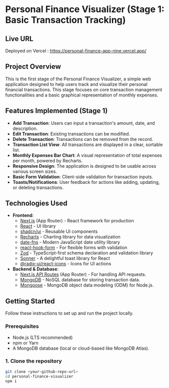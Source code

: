 # Personal Finance Visualizer (Stage 1: Basic Transaction Tracking)

## Live URL
Deployed on Vercel : https://personal-finance-app-nine.vercel.app/

## Project Overview

This is the first stage of the Personal Finance Visualizer, a simple web application designed to help users track and visualize their personal financial transactions. This stage focuses on core transaction management functionalities and a basic graphical representation of monthly expenses.

## Features Implemented (Stage 1)

* **Add Transaction**: Users can input a transaction's amount, date, and description.
* **Edit Transaction**: Existing transactions can be modified.
* **Delete Transaction**: Transactions can be removed from the record.
* **Transaction List View**: All transactions are displayed in a clear, sortable list.
* **Monthly Expenses Bar Chart**: A visual representation of total expenses per month, powered by Recharts.
* **Responsive Design**: The application is designed to be usable across various screen sizes.
* **Basic Form Validation**: Client-side validation for transaction inputs.
* **Toasts/Notifications**: User feedback for actions like adding, updating, or deleting transactions.

## Technologies Used

* **Frontend**:
    * [Next.js](https://nextjs.org/) (App Router) - React framework for production
    * [React](https://react.dev/) - UI library
    * [shadcn/ui](https://ui.shadcn.com/) - Reusable UI components
    * [Recharts](https://recharts.org/) - Charting library for data visualization
    * [date-fns](https://date-fns.org/) - Modern JavaScript date utility library
    * [react-hook-form](https://react-hook-form.com/) - For flexible forms with validation
    * [Zod](https://zod.dev/) - TypeScript-first schema declaration and validation library
    * [Sonner](https://sonner.emilkowalski.dk/) - A delightful toast library for React
    * [@radix-ui/react-icons](https://icons.radix-ui.com/) - Icons for UI actions
* **Backend & Database**:
    * [Next.js API Routes](https://nextjs.org/docs/app/building-your-application/routing/route-handlers) (App Router) - For handling API requests.
    * [MongoDB](https://www.mongodb.com/) - NoSQL database for storing transaction data.
    * [Mongoose](https://mongoosejs.com/) - MongoDB object data modeling (ODM) for Node.js.

## Getting Started

Follow these instructions to set up and run the project locally.

### Prerequisites

* Node.js (LTS recommended)
* npm or Yarn
* A MongoDB database (local or cloud-based like MongoDB Atlas).

### 1. Clone the repository

```bash
git clone <your-github-repo-url>
cd personal-finance-visualizer
npm i
```
